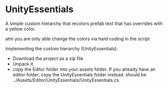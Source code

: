 # UnityEssentials
A simple custom hierarchy that recolors prefab text that has overrides with a yellow color.

atm you are only able change the colors via hard coding in the script


Implementing the custom hierarchy (UnityEssentials):
- Download the project as a zip file
- Unpack it
- copy the Editor folder into your assets folder. If you already have an editor folder, copy the UnityEssentials folder instead.
should be ../Assets/Editor/UnityEssentials/UnityEssentials.cs
